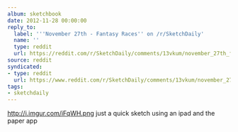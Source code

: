 ```yaml
---
album: sketchbook
date: 2012-11-28 00:00:00
reply_to:
  label: '''November 27th - Fantasy Races'' on /r/SketchDaily'
  name: ''
  type: reddit
  url: https://reddit.com/r/SketchDaily/comments/13vkum/november_27th_fantasy_races/
source: reddit
syndicated:
- type: reddit
  url: https://www.reddit.com/r/SketchDaily/comments/13vkum/november_27th_fantasy_races/c77xv66/
tags:
- sketchdaily
---
```


http://i.imgur.com/iFqWH.png just a quick sketch using an ipad and the paper app